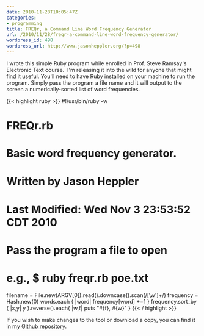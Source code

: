 ```yaml
---
date: 2010-11-28T10:05:47Z
categories:
- programming
title: FREQr, a Command Line Word Frequency Generator
url: /2010/11/28/freqr-a-command-line-word-frequency-generator/
wordpress_id: 498
wordpress_url: http://www.jasonheppler.org/?p=498
---
```


I wrote this simple Ruby program while enrolled in Prof. Steve Ramsay's Electronic Text course.  I'm releasing it into the wild for anyone that might find it useful.  You'll need to have Ruby installed on your machine to run the program.  Simply pass the program a file name and it will output to the screen a numerically-sorted list of word frequencies.  <!--more-->

{{< highlight ruby >}}
#!/usr/bin/ruby -w

# FREQr.rb
#
# Basic word frequency generator.
#
# Written by Jason Heppler
#
# Last Modified: Wed Nov 3 23:53:52 CDT 2010

# Pass the program a file to open
# e.g., $ ruby freqr.rb poe.txt
filename = File.new(ARGV[0]).read().downcase().scan(/[\w']+/)
frequency = Hash.new(0)
words.each { |word| frequency[word] +=1 }
frequency.sort_by { |x,y| y }.reverse().each{ |w,f| puts "#{f}, #{w}" }
{{< / highlight >}}

If you wish to make changes to the tool or download a copy, you can find it in my <a href="https://github.com/hepplerj/FREQr">Github repository</a>.
